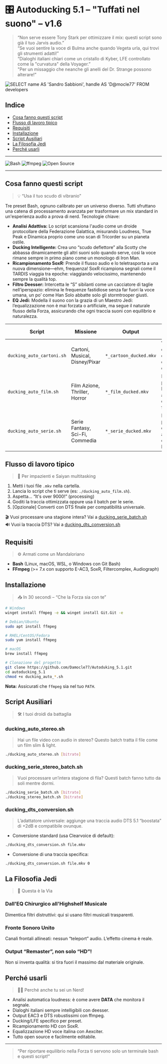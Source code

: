 
# 🎛️ Autoducking 5.1 – "Tuffati nel suono" – v1.6

> “Non serve essere Tony Stark per ottimizzare il mix: questi script sono già il tuo Jarvis audio.”  
> “Se vuoi sentire la voce di Bulma anche quando Vegeta urla, qui trovi gli strumenti adatti!”  
> “Dialoghi italiani chiari come un cristallo di Kyber, LFE controllato come la "curvatura" della Voyager.”  
> "Per un missaggio che neanche gli anelli del Dr. Strange possono alterare!"

![SELECT name AS 'Sandro Sabbioni', handle AS 'D@mocle77' FROM developers](https://img.shields.io/badge/SELECT%20name%20AS%20'Sandro%20Sabbioni'%2C%20handle%20AS%20'D%40mocle77'%20FROM%20developers-blue)


## Indice

- [Cosa fanno questi script](#cosa-fanno-questi-script)
- [Flusso di lavoro tipico](#flusso-di-lavoro-tipico)
- [Requisiti](#requisiti)
- [Installazione](#installazione)
- [Script Ausiliari](#script-ausiliari)
- [La Filosofia Jedi](#la-filosofia-jedi)
- [Perché usarli](#perché-usarli)

---

![Bash](https://img.shields.io/badge/Bash-%3E%3D5.0-blue?logo=gnu-bash)
![ffmpeg](https://img.shields.io/badge/FFmpeg-%3E%3D7.0-success?logo=ffmpeg)
![Open Source](https://img.shields.io/badge/license-MIT-green)

---

## Cosa fanno questi script
> 💡 “Usa il tuo scudo di vibranio”

Tre preset Bash, ognuno calibrato per un universo diverso. Tutti sfruttano una catena di processamento avanzata per trasformare un mix standard in un'esperienza audio a prova di nerd. Tecnologie chiave:

- **Analisi Adattiva:** Lo script scansiona l'audio come un droide protocollare della Federazione Galattica, misurando Loudness, True Peak e Dinamica proprio come uno scan di Tricorder su un pianeta ostile.
- **Ducking Intelligente:** Crea uno “scudo deflettore” alla Scotty che abbassa dinamicamente gli altri suoni solo quando serve, così la voce rimane sempre in primo piano come un monologo di Iron Man.
- **Ricampionamento SoxR:** Prende il flusso audio e lo teletrasporta a una nuova dimensione—ehm, frequenza! SoxR ricampiona segnali come il TARDIS viaggia tra epoche: viaggiando velocissimo, mantenendo sempre la qualità top.
- **Filtro Deesser:** Intercetta le “S” sibilanti come un cacciatore di taglie nell’iperspazio: elimina le frequenze fastidiose senza far fuori la voce umana, un po’ come Han Solo abbatte solo gli stormtrooper giusti.
- **EQ Jedi:** Modella il suono con la grazia di un Maestro Jedi: l’equalizzazione non è mai forzata o artificiale, ma segue il naturale flusso della Forza, assicurando che ogni traccia suoni con equilibrio e naturalezza.

| Script                      | Missione                                 | Output                        | Tattiche Speciali                                             |
|-----------------------------|------------------------------------------|-------------------------------|---------------------------------------------------------------|
| `ducking_auto_cartoni.sh`   | Cartoni, Musical, Disney/Pixar           | `*_cartoon_ducked.mkv`        | Voci cristalline, ducking delicato, LFE orchestrale           |
| `ducking_auto_film.sh`      | Film Azione, Thriller, Horror            | `*_film_ducked.mkv`           | Dialoghi a prova di bomba, LFE anti-detonazione, fronte IMAX  |
| `ducking_auto_serie.sh`     | Serie Fantasy, Sci-Fi, Commedia          | `*_serie_ducked.mkv`          | Equilibrio perfetto, ducking adattivo, chiarezza binge-ready  |

## Flusso di lavoro tipico
> 🚦 Per impazienti e Saiyan multitasking

1. Metti i tuoi file `.mkv` nella cartella.
2. Lancia lo script che ti serve (es: `./ducking_auto_film.sh`).
3. Aspetta... “It's over 9000!” (processing)
4. Goditi la traccia ottimizzata oppure usa il batch per le serie.
5. [Opzionale] Converti con DTS finale per compatibilità universale.

🎬 Vuoi processare una stagione intera? Vai a [ducking_serie_batch.sh](#ducking_serie_stereo_batchsh)  
🔊 Vuoi la traccia DTS? Vai a [ducking_dts_conversion.sh](#ducking_dts_conversionsh)

## Requisiti
> ⚙️ Armati come un Mandaloriano

- **Bash** (Linux, macOS, WSL, o Windows con Git Bash)
- **FFmpeg** (>= 7.x con supporto E-AC3, SoxR, Filtercomplex, Audiograph)

## Installazione
> 📥 In 30 secondi – “Che la Forza sia con te”

```bash
# Windows
winget install ffmpeg -e && winget install Git.Git -e

# Debian/Ubuntu
sudo apt install ffmpeg

# RHEL/CentOS/Fedora
sudo yum install ffmpeg

# macOS
brew install ffmpeg
```

```bash
# Clonazione del progetto
git clone https://github.com/Damocle77/Autoduking_5.1.git
cd autoducking_5.1
chmod +x ducking_auto_*.sh
```

**Nota:** Assicurati che `ffmpeg` sia nel tuo `PATH`.

## Script Ausiliari
> 🛠️ I tuoi droidi da battaglia

### ducking_auto_stereo.sh
> Hai un file video con audio in stereo? Questo batch tratta il file come un film slim & light.
```bash
./ducking_auto_stereo.sh [bitrate]
```

### ducking_serie_stereo_batch.sh
> Vuoi processare un’intera stagione di fila? Questi batch fanno tutto da soli mentre dormi.  
```bash
./ducking_serie_batch.sh [bitrate]
./ducking_stereo_batch.sh [bitrate]
```

### ducking_dts_conversion.sh
> L’adattatore universale: aggiunge una traccia audio DTS 5.1 “boostata” di +2dB e compatibile ovunque.

- Conversione standard (usa Clearvoice di default):
```bash
./ducking_dts_conversion.sh file.mkv
```

- Conversione di una traccia specifica:
```bash
./ducking_dts_conversion.sh file.mkv 0
```

## La Filosofia Jedi
> 🚀 Questa è la Via

### Dall'EQ Chirurgico all'Highshelf Musicale
Dimentica filtri distruttivi: qui si usano filtri musicali trasparenti.

### Fronte Sonoro Unito
Canali frontali allineati: nessun “teleport” audio. L’effetto cinema è reale.

### Output “Remaster”, non solo “HD”!
Non si inventa qualità: si tira fuori il massimo dal materiale originale.

## Perché usarli
> 🧑‍🚀 Perché anche tu sei un Nerd!

- Analisi automatica loudness: è come avere **DATA** che monitora il segnale.
- Dialoghi italiani sempre intelligibili con deesser.
- Output EAC3 e DTS robustissimi con ffmpeg.
- Ducking/LFE specifico per preset.
- Ricampionamento HD con SoxR.
- Equalizzazione HD voce italina con Aexciter.
- Tutto open source e facilmente editabile.

---

> “Per riportare equilibrio nella Forza ti servono solo un terminale bash e questi script!”
